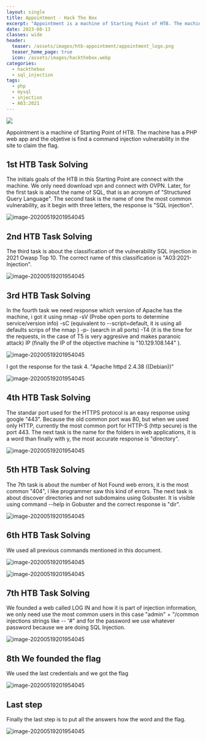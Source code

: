 ```yaml
---
layout: single
title: Appointment - Hack The Box
excerpt: "Appointment is a machine of Starting Point of HTB. The machine has a PHP web app and the objetive is find a command injection vulnerability in the site to claim the flag."
date: 2023-08-13
classes: wide
header:
  teaser: /assets/images/htb-appointment/appointment_logo.png
  teaser_home_page: true
  icon: /assets/images/hackthebox.webp
categories:
  - hackthebox
  - sql_injection
tags:
  - php
  - mysql
  - injection
  - A03:2021
---
```


![](/assets/images/htb-appointment/appointment_logo.png)

Appointment is a machine of Starting Point of HTB. The machine has a PHP web app and the objetive is find a command injection vulnerability in the site to claim the flag.

## 1st HTB Task Solving

The initials goals of the HTB in this Starting Point are connect with the machine. We only need download vpn and connect with OVPN. Later, for the first task is about the name of SQL, that is an acronym of "Structured Query Language". The second task is the name of one the most common vulnerability, as it begin with three letters, the response is "SQL injection".

![image-20200519201954045](/assets/images/htb-appointment/answer.png)

## 2nd HTB Task Solving

The third task is about the classification of the vulnerability SQL injection in 2021 Owasp Top 10. The correct name of this classification is "A03:2021-Injection".

![image-20200519201954045](/assets/images/htb-appointment/answer1.png)

## 3rd HTB Task Solving

In the fourth task we need response which version of Apache has the machine, i got it using nmap -sV (Probe open ports to determine service/version info) -sC (equivalent to --script=default, it is using all defaults scrips of the nmap ) -p- (search in all ports) -T4 (it is the time for the requests, in the case of T5 is very aggresive and makes paranoic attack) IP (finally the IP of the objective machine is "10.129.108.144" ).

![image-20200519201954045](/assets/images/htb-appointment/answer5.png)

I got the response for the task 4. "Apache httpd 2.4.38 ((Debian))"

![image-20200519201954045](/assets/images/htb-appointment/answer2.png)

## 4th HTB Task Solving

The standar port used for the HTTPS protocol is an easy response using google "443". Because the old common port was 80, but when we used only HTTP, currently the most common port for HTTP-S (http secure) is the port 443. The next task is the name for the folders in web applications, it is a word than finally with y, the most accurate response is "directory". 

![image-20200519201954045](/assets/images/htb-appointment/answer3.png)

## 5th HTB Task Solving

The 7th task is about the number of Not Found web errors, it is the most common "404", i like programmer saw this kind of errors. The next task is about discover directories and not subdomains using Gobuster. It is visible using command --help in Gobuster and the correct response is "dir".

![image-20200519201954045](/assets/images/htb-appointment/answer4.png)

## 6th HTB Task Solving

We used all previous commands mentioned in this document.

![image-20200519201954045](/assets/images/htb-appointment/answer5.png)

![image-20200519201954045](/assets/images/htb-appointment/answer6.png)

## 7th HTB Task Solving

We founded a web called LOG IN and how it is part of injection information, we only need use the most common users in this case "admin" + "/common injections strings like -- '#"  and for the password we use whatever password because we are doing SQL Injection.  

![image-20200519201954045](/assets/images/htb-appointment/answer7.png)

## 8th We founded the flag

We used the last credentials and we got the flag

![image-20200519201954045](/assets/images/htb-appointment/answer8.png)

## Last step

Finally the last step is to put all the answers how the word and the flag.

![image-20200519201954045](/assets/images/htb-appointment/answer9.png)
